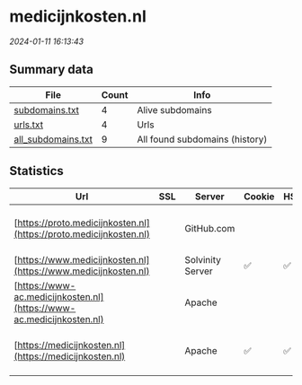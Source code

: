 # medicijnkosten.nl
*2024-01-11 16:13:43*
## Summary data
| File       | Count | Info |
|------------|-------|------|
|[subdomains.txt](/data/medicijnkosten.nl/subdomains.txt)|4|Alive subdomains|
|[urls.txt](/data/medicijnkosten.nl/urls.txt)|4|Urls|
|[all_subdomains.txt](/data/medicijnkosten.nl/all_subdomains.txt)|9|All found subdomains (history)|
## Statistics
| Url | SSL | Server | Cookie | HSTS | CSP | XFO | XXP | RP | Tech |Title |
|------------|-------|------|------|------|------|------|------|------|------|------|
|[https://proto.medicijnkosten.nl](https://proto.medicijnkosten.nl)| |GitHub.com| | | | | | 3:white_check_mark: |Fastly GitHub Pages Varnish|Medicijnkosten.n...|
|[https://www.medicijnkosten.nl](https://www.medicijnkosten.nl)| |Solvinity Server|:white_check_mark: |:white_check_mark: |:warning: | | 2:white_check_mark: | 3:white_check_mark: |Bloomreach HSTS|Medicijnkosten.n...|
|[https://www-ac.medicijnkosten.nl](https://www-ac.medicijnkosten.nl)| |Apache| | | | | | 3:white_check_mark: |Apache HTTP Server Basic|401 Unauthorized|
|[https://medicijnkosten.nl](https://medicijnkosten.nl)| |Apache|:white_check_mark: |:white_check_mark: |:warning: | | 2:white_check_mark: | 3:white_check_mark: |Apache HTTP Server HSTS|301 Moved Perman...|